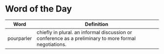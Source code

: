 # Word of the Day

|Word|Definition|
|---|---|
|pourparler|chiefly in plural. an informal discussion or conference as a preliminary to more formal negotiations.|